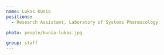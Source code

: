 ```yaml
---
name: Lukas Kunia
positions:
  - Research Assistant, Laboratory of Systems Pharmacology

photo: people/kunia-lukas.jpg

group: staff
---
```

